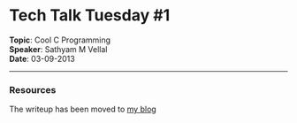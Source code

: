 Tech Talk Tuesday #1
====================

**Topic**: Cool C Programming  
**Speaker**: Sathyam M Vellal  
**Date**: 03-09-2013  

---
### Resources

The writeup has been moved to [my blog](http://sathyamvellal.in/blog/cool-c-programming)
